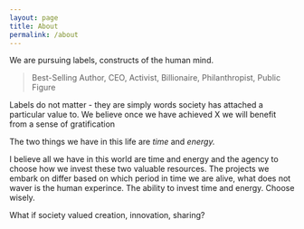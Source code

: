 ```yaml
---
layout: page
title: About
permalink: /about
---
```

We are pursuing labels, constructs of the human mind.

> Best-Selling Author, CEO, Activist, Billionaire, Philanthropist, Public Figure

Labels do not matter - they are simply words society has attached a particular value to. We believe once we have achieved X we will benefit from a sense of gratification 


The two things we have in this life are *time* and *energy.*

I believe all we have in this world are time and energy and the agency to choose how we invest these two valuable resources. The projects we embark on differ based on which period in time we are alive, what does not waver is the human experince. The ability to invest time and energy. Choose wisely. 

What if society valued creation, innovation, sharing?
